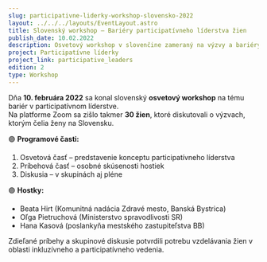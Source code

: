 ```yaml
---
slug: participativne-liderky-workshop-slovensko-2022
layout: ../../../layouts/EventLayout.astro
title: Slovenský workshop – Bariéry participatívneho líderstva žien
publish_date: 10.02.2022
description: Osvetový workshop v slovenčine zameraný na výzvy a bariéry participatívneho ženského líderstva.
project: Participatívne líderky
project_link: participative_leaders
edition: 2
type: Workshop
---
```


Dňa **10. februára 2022** sa konal slovenský **osvetový workshop** na tému bariér v participatívnom líderstve.  
Na platforme Zoom sa zišlo takmer **30 žien**, ktoré diskutovali o výzvach, ktorým čelia ženy na Slovensku.

🟣 **Programové časti:**
1. Osvetová časť – predstavenie konceptu participatívneho líderstva  
2. Príbehová časť – osobné skúsenosti hostiek  
3. Diskusia – v skupinách aj pléne

🟣 **Hostky:**
- Beata Hirt (Komunitná nadácia Zdravé mesto, Banská Bystrica)  
- Oľga Pietruchová (Ministerstvo spravodlivosti SR)  
- Hana Kasová (poslankyňa mestského zastupiteľstva BB)

Zdieľané príbehy a skupinové diskusie potvrdili potrebu vzdelávania žien v oblasti inkluzívneho a participatívneho vedenia.
